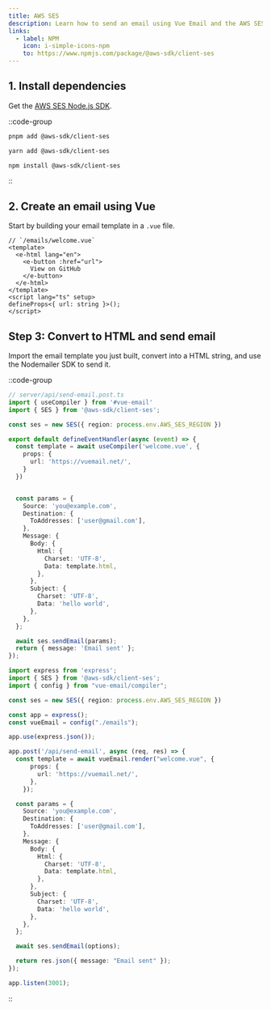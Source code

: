 ```yaml
---
title: AWS SES
description: Learn how to send an email using Vue Email and the AWS SES Node.js SDK.
links:
  - label: NPM
    icon: i-simple-icons-npm
    to: https://www.npmjs.com/package/@aws-sdk/client-ses
---
```


## 1. Install dependencies

Get the [AWS SES Node.js SDK](https://docs.aws.amazon.com/AWSJavaScriptSDK/v3/latest/clients/client-ses/).

::code-group
```sh [pnpm]
pnpm add @aws-sdk/client-ses
```
```sh [yarn]
yarn add @aws-sdk/client-ses
```
```sh [npm]
npm install @aws-sdk/client-ses
```
::

## 2. Create an email using Vue

Start by building your email template in a `.vue` file.


```vue
// `/emails/welcome.vue`
<template>
  <e-html lang="en">
    <e-button :href="url">
      View on GitHub
    </e-button>
  </e-html>
</template>
<script lang="ts" setup>
defineProps<{ url: string }>();
</script>
```

## Step 3: Convert to HTML and send email

Import the email template you just built, convert into a HTML string, and use the Nodemailer SDK to send it.

::code-group

```ts [Nuxt 3]
// server/api/send-email.post.ts
import { useCompiler } from '#vue-email'
import { SES } from '@aws-sdk/client-ses';

const ses = new SES({ region: process.env.AWS_SES_REGION })

export default defineEventHandler(async (event) => {
  const template = await useCompiler('welcome.vue', {
    props: {
      url: 'https://vuemail.net/',
    }
  })


  const params = {
    Source: 'you@example.com',
    Destination: {
      ToAddresses: ['user@gmail.com'],
    },
    Message: {
      Body: {
        Html: {
          Charset: 'UTF-8',
          Data: template.html,
        },
      },
      Subject: {
        Charset: 'UTF-8',
        Data: 'hello world',
      },
    },
  };

  await ses.sendEmail(params);
  return { message: 'Email sent' };
});
```

```ts [NodeJs]
import express from 'express';
import { SES } from '@aws-sdk/client-ses';
import { config } from "vue-email/compiler";

const ses = new SES({ region: process.env.AWS_SES_REGION })

const app = express();
const vueEmail = config("./emails");

app.use(express.json());

app.post('/api/send-email', async (req, res) => {
  const template = await vueEmail.render("welcome.vue", {
      props: {
        url: 'https://vuemail.net/',
      },
    });

  const params = {
    Source: 'you@example.com',
    Destination: {
      ToAddresses: ['user@gmail.com'],
    },
    Message: {
      Body: {
        Html: {
          Charset: 'UTF-8',
          Data: template.html,
        },
      },
      Subject: {
        Charset: 'UTF-8',
        Data: 'hello world',
      },
    },
  };

  await ses.sendEmail(options);

  return res.json({ message: "Email sent" });
});

app.listen(3001);
```

::
